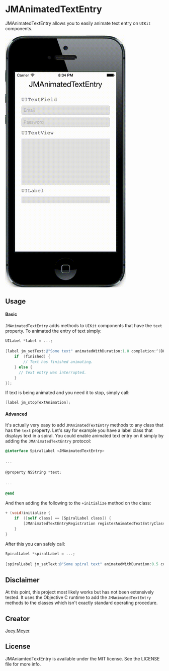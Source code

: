 # JMAnimatedTextEntry

JMAnimatedTextEntry allows you to easily animate text entry on `UIKit` components.

![Example.gif](./Example/Example.gif)

## Usage

#### Basic
`JMAnimatedTextEntry` adds methods to `UIKit` components that have the `text` property. To animated the entry of text simply:

```objective-c
UILabel *label = ...;

[label jm_setText:@"Some text" animatedWithDuration:1.0 completion:^(BOOL finished) {
	if	(finished) {
		// Text has finished animating.
	} else {
	  // Text entry was interrupted.
	}
}];
```

If text is being animated and you need it to stop, simply call:

```objective-c
[label jm_stopTextAnimation];
```

#### Advanced
It's actually very easy to add `JMAnimatedTextEntry` methods to any class that has the `text` property. Let's say for example you have a label class that displays text in a spiral. You could enable animated text entry on it simply by adding the `JMAnimatedTextEntry` protocol:

```objective-c
@interface SpiralLabel <JMAnimatedTextEntry>

...

@property NSString *text;

...

@end
```

And then adding the following to the `+initialize` method on the class:

```objective-c
+ (void)initialize {
	if	([self class] == [SpiralLabel class]) {
		[JMAnimatedTextEntryRegistration registerAnimatedTextEntryClass:[SpiralLabel class]];
	}
}
```

After this you can safely call:

```objective-c
SpiralLabel *spiralLabel = ...;

[spiralLabel jm_setText:@"Some spiral text" animatedWithDuration:0.5 completion:nil];
```

## Disclaimer

At this point, this project most likely works but has not been extensively tested. It uses the Objective C runtime to add the `JMAnimatedTextEntry` methods to the classes which isn't exactly standard operating procedure.

## Creator

[Joey Meyer](http://www.joeymeyer.com)

## License

JMAniamtedTextEntry is available under the MIT license. See the LICENSE file for more info.
